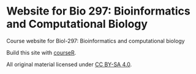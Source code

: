 # Website for Bio 297:  Bioinformatics and Computational Biology

Course website for Biol-297:  Bioinformatics and computational biology

Build this site with [courseR](https://github.com/whitwort/courseR).

All original material licensed under [CC BY-SA 4.0]("http://creativecommons.org/licenses/by-sa/4.0/").
